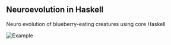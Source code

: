 ## Neuroevolution in Haskell

Neuro evolution of blueberry-eating creatures using core Haskell

![Example](doc/example2.gif?raw=true "Example")
